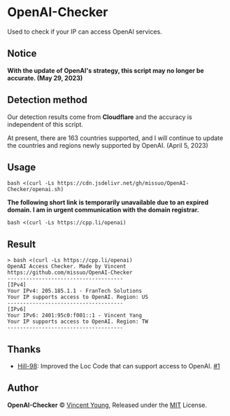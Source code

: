 # OpenAI-Checker
Used to check if your IP can access OpenAI services.

## Notice
**With the update of OpenAI's strategy, this script may no longer be accurate. (May 29, 2023)**

## Detection method
Our detection results come from **Cloudflare** and the accuracy is independent of this script.   

At present, there are 163 countries supported, and I will continue to update the countries and regions newly supported by OpenAI. (April 5, 2023)

## Usage
```shell
bash <(curl -Ls https://cdn.jsdelivr.net/gh/missuo/OpenAI-Checker/openai.sh)
```
**The following short link is temporarily unavailable due to an expired domain. I am in urgent communication with the domain registrar.**
```shell
bash <(curl -Ls https://cpp.li/openai)
```
## Result
```
> bash <(curl -Ls https://cpp.li/openai)
OpenAI Access Checker. Made by Vincent
https://github.com/missuo/OpenAI-Checker
-------------------------------------
[IPv4]
Your IPv4: 205.185.1.1 - FranTech Solutions
Your IP supports access to OpenAI. Region: US
-------------------------------------
[IPv6]
Your IPv6: 2401:95c0:f001::1 - Vincent Yang
Your IP supports access to OpenAI. Region: TW
-------------------------------------
```
## Thanks
- [Hill-98](https://github.com/Hill-98): Improved the Loc Code that can support access to OpenAI. [#1](https://github.com/missuo/OpenAI-Checker/issues/1)

## Author
**OpenAI-Checker** © [Vincent Young](https://github.com/missuo), Released under the [MIT](./LICENSE) License.<br>
